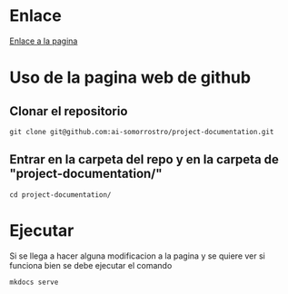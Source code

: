 # Enlace
[Enlace a la pagina](https://ai-somorrostro.github.io/reto0-pia-g1/)

# Uso de la pagina web de github
## Clonar el repositorio
```
git clone git@github.com:ai-somorrostro/project-documentation.git
```

## Entrar en la carpeta del repo y en la carpeta de "project-documentation/"
```
cd project-documentation/
```

# Ejecutar
Si se llega a hacer alguna modificacion a la pagina y se quiere ver si funciona bien se debe ejecutar el comando
```
mkdocs serve
```
